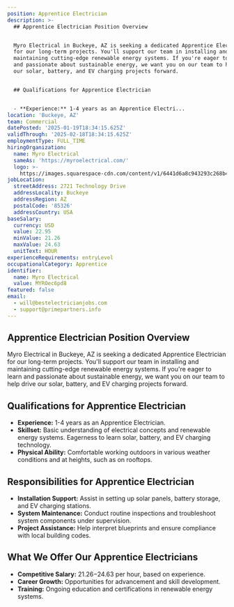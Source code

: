 ```yaml
---
position: Apprentice Electrician
description: >-
  ## Apprentice Electrician Position Overview


  Myro Electrical in Buckeye, AZ is seeking a dedicated Apprentice Electrician
  for our long-term projects. You'll support our team in installing and
  maintaining cutting-edge renewable energy systems. If you're eager to learn
  and passionate about sustainable energy, we want you on our team to help drive
  our solar, battery, and EV charging projects forward.


  ## Qualifications for Apprentice Electrician


  - **Experience:** 1-4 years as an Apprentice Electri...
location: 'Buckeye, AZ'
team: Commercial
datePosted: '2025-01-19T18:34:15.625Z'
validThrough: '2025-02-18T18:34:15.625Z'
employmentType: FULL_TIME
hiringOrganization:
  name: Myro Electrical
  sameAs: 'https://myroelectrical.com/'
  logo: >-
    https://images.squarespace-cdn.com/content/v1/6441d6a8c943293c268b4359/7b2478ca-3514-499f-80c1-3a92bb142f0c/curve__1_-removebg-preview.png?format=1500w
jobLocation:
  streetAddress: 2721 Technology Drive
  addressLocality: Buckeye
  addressRegion: AZ
  postalCode: '85326'
  addressCountry: USA
baseSalary:
  currency: USD
  value: 22.95
  minValue: 21.26
  maxValue: 24.63
  unitText: HOUR
experienceRequirements: entryLevel
occupationalCategory: Apprentice
identifier:
  name: Myro Electrical
  value: MYROec6pd8
featured: false
email:
  - will@bestelectricianjobs.com
  - support@primepartners.info
---
```




## Apprentice Electrician Position Overview

Myro Electrical in Buckeye, AZ is seeking a dedicated Apprentice Electrician for our long-term projects. You'll support our team in installing and maintaining cutting-edge renewable energy systems. If you're eager to learn and passionate about sustainable energy, we want you on our team to help drive our solar, battery, and EV charging projects forward.

## Qualifications for Apprentice Electrician

- **Experience:** 1-4 years as an Apprentice Electrician.
- **Skillset:** Basic understanding of electrical concepts and renewable energy systems. Eagerness to learn solar, battery, and EV charging technology.
- **Physical Ability:** Comfortable working outdoors in various weather conditions and at heights, such as on rooftops.

## Responsibilities for Apprentice Electrician

- **Installation Support:** Assist in setting up solar panels, battery storage, and EV charging stations.
- **System Maintenance:** Conduct routine inspections and troubleshoot system components under supervision.
- **Project Assistance:** Help interpret blueprints and ensure compliance with local building codes.

## What We Offer Our Apprentice Electricians

- **Competitive Salary:** $21.26-$24.63 per hour, based on experience.
- **Career Growth:** Opportunities for advancement and skill development.
- **Training:** Ongoing education and certifications in renewable energy systems.